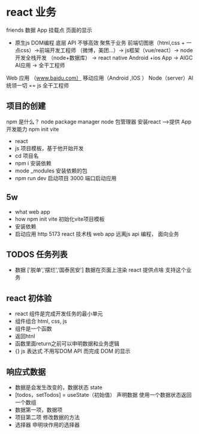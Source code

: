 # react 业务
  friends 数据
  App
  挂载点
  页面的显示
  - 原生js
    DOM编程
    底层 API 不够高效
    聚焦于业务
    前端切图崽（html,css + 一点css）->前端开发工程师 （微博，美团...）->
    js框架（vue/react）-> node 开发全栈开发 （node+数据库） ->
    react native Android +ios App -> AIGC AI应用 -> 全干工程师

Web 应用 （www.baidu.com）  移动应用（Android ,IOS ）
Node（server）AI 统领一切 == js 全干工程师

## 项目的创建
  npm 是什么？ node package manager
  node 包管理器 安装react -->提供 App 开发能力
  npm init vite 
 - react
 - js
 项目模板，基于他开始开发
 - cd 项目名
 - npm  i 安装依赖
 - mode _modules 安装依赖的包
 - npm run dev 启动项目
  3000 端口启动应用

## 5w
- what web app
- how npm init vite 初始化vite项目模板
- 安装依赖
- 启动应用 http 5173 react 技术栈 web app
  远离js api 编程， 面向业务 

## TODOS 任务列表
  - 数据 ['脱单','摆烂','国泰民安']
  数据在页面上渲染 react 提供点啥 支持这个业务

## react 初体验
 - react 组件是完成开发任务的最小单元
 - 组件组合 html, css, js
 - 组件是一个函数
 - 返回htnl
 - 函数里面return之前可以申明数据和业务逻辑
 - {} js 表达式 不用写DOM API 而完成 DOM 的显示

## 响应式数据
- 数据是会发生改变的，数据状态 state
- [todos，setTodos] = useState（初始值） 声明数据 使用一个数据状态返回一个数组
- 数据第一项，数据项
- 项目第二项 修改数据的方法 
- 选择器 申明块作用的选择器